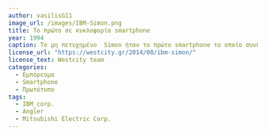 ```yaml
---
author: vasilisG11
image_url: /images/IBM-Simon.png
title: Το πρώτο σε κυκλοφορία smartphone
year: 1994 
caption: Το μη πετυχημένο  Simon ήταν το πρώτο smartphone το οποίο συνδύαζε τις λειτουργίες του κινητού τηλεφώνου, πρωσοπικό οργανιστή και FAX. Πρωτοπόρισε φέρνοντας στην αγορά το touchscreen αντί για κουμπία.
license_url: "https://westcity.gr/2014/08/ibm-simon/" 
license_text: Westcity team 
categories:
  - Εμπόρευμα
  - Smartphone
  - Πρωτότυπο
tags:
  - IBM_corp.
  - Angler
  - Mitsubishi Electric Corp.
---
```

